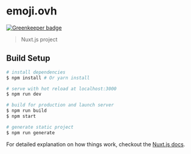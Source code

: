 # emoji.ovh

[![Greenkeeper badge](https://badges.greenkeeper.io/Evild67/emoji.ovh.svg?token=e4cad768e6e6be09e6a8edfb69878651c02a488d4c34ca21ea73ab6d757df6ea&ts=1519685640703)](https://greenkeeper.io/)

> Nuxt.js project

## Build Setup

``` bash
# install dependencies
$ npm install # Or yarn install

# serve with hot reload at localhost:3000
$ npm run dev

# build for production and launch server
$ npm run build
$ npm start

# generate static project
$ npm run generate
```

For detailed explanation on how things work, checkout the [Nuxt.js docs](https://github.com/nuxt/nuxt.js).
